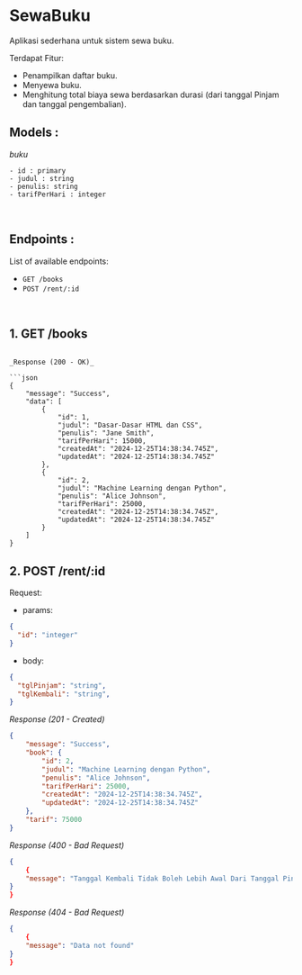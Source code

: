 # SewaBuku
Aplikasi sederhana untuk sistem sewa buku.

Terdapat Fitur:
* Penampilkan daftar buku. 
* Menyewa buku.
* Menghitung total biaya sewa berdasarkan durasi (dari tanggal Pinjam dan tanggal pengembalian).


## Models :

_buku_

```
- id : primary
- judul : string
- penulis: string
- tarifPerHari : integer
```
&nbsp;

## Endpoints :

List of available endpoints:

- `GET /books`
- `POST /rent/:id`


&nbsp;

## 1. GET /books

```

_Response (200 - OK)_

```json
{
    "message": "Success",
    "data": [
        {
            "id": 1,
            "judul": "Dasar-Dasar HTML dan CSS",
            "penulis": "Jane Smith",
            "tarifPerHari": 15000,
            "createdAt": "2024-12-25T14:38:34.745Z",
            "updatedAt": "2024-12-25T14:38:34.745Z"
        },
        {
            "id": 2,
            "judul": "Machine Learning dengan Python",
            "penulis": "Alice Johnson",
            "tarifPerHari": 25000,
            "createdAt": "2024-12-25T14:38:34.745Z",
            "updatedAt": "2024-12-25T14:38:34.745Z"
        }
    ]
}
```

## 2. POST /rent/:id

Request:


- params:

```json
{
  "id": "integer"
}
```

- body:

```json
{
  "tglPinjam": "string",
  "tglKembali": "string",
}
```

_Response (201 - Created)_

```json
{
    "message": "Success",
    "book": {
        "id": 2,
        "judul": "Machine Learning dengan Python",
        "penulis": "Alice Johnson",
        "tarifPerHari": 25000,
        "createdAt": "2024-12-25T14:38:34.745Z",
        "updatedAt": "2024-12-25T14:38:34.745Z"
    },
    "tarif": 75000
}
```


_Response (400 - Bad Request)_

```json
{
    {
    "message": "Tanggal Kembali Tidak Boleh Lebih Awal Dari Tanggal Pinjam."
}
}
```

_Response (404 - Bad Request)_
```json
{
    {
    "message": "Data not found"
}
}
```